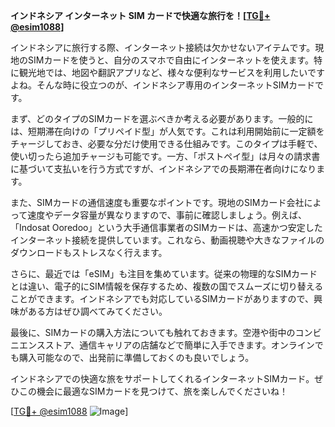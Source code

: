 **インドネシア インターネット SIM カードで快適な旅行を！[[TG💪+ @esim1088](https://t.me/s/esim1088)]**

インドネシアに旅行する際、インターネット接続は欠かせないアイテムです。現地のSIMカードを使うと、自分のスマホで自由にインターネットを使えます。特に観光地では、地図や翻訳アプリなど、様々な便利なサービスを利用したいですよね。そんな時に役立つのが、インドネシア専用のインターネットSIMカードです。

まず、どのタイプのSIMカードを選ぶべきか考える必要があります。一般的には、短期滞在向けの「プリペイド型」が人気です。これは利用開始前に一定額をチャージしておき、必要な分だけ使用できる仕組みです。このタイプは手軽で、使い切ったら追加チャージも可能です。一方、「ポストペイ型」は月々の請求書に基づいて支払いを行う方式ですが、インドネシアでの長期滞在者向けになります。

また、SIMカードの通信速度も重要なポイントです。現地のSIMカード会社によって速度やデータ容量が異なりますので、事前に確認しましょう。例えば、「Indosat Ooredoo」という大手通信事業者のSIMカードは、高速かつ安定したインターネット接続を提供しています。これなら、動画視聴や大きなファイルのダウンロードもストレスなく行えます。

さらに、最近では「eSIM」も注目を集めています。従来の物理的なSIMカードとは違い、電子的にSIM情報を保存するため、複数の国でスムーズに切り替えることができます。インドネシアでも対応しているSIMカードがありますので、興味がある方はぜひ調べてみてください。

最後に、SIMカードの購入方法についても触れておきます。空港や街中のコンビニエンスストア、通信キャリアの店舗などで簡単に入手できます。オンラインでも購入可能なので、出発前に準備しておくのも良いでしょう。

インドネシアでの快適な旅をサポートしてくれるインターネットSIMカード。ぜひこの機会に最適なSIMカードを見つけて、旅を楽しんでくださいね！

[[TG💪+ @esim1088](https://t.me/s/esim1088) ![Image](https://i.postimg.cc/Y0z9fWf4/image.png)]